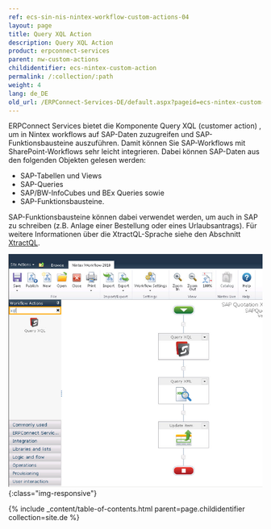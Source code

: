 ```yaml
---
ref: ecs-sin-nis-nintex-workflow-custom-actions-04
layout: page
title: Query XQL Action
description: Query XQL Action
product: erpconnect-services
parent: nw-custom-actions
childidentifier: ecs-nintex-custom-action
permalink: /:collection/:path
weight: 4
lang: de_DE
old_url: /ERPConnect-Services-DE/default.aspx?pageid=ecs-nintex-custom-action
---
```


ERPConnect Services bietet die Komponente Query XQL (customer action) , um in Nintex workflows auf SAP-Daten zuzugreifen und SAP-Funktionsbausteine auszuführen. Damit können Sie SAP-Workflows mit SharePoint-Workflows sehr leicht integrieren.
Dabei können SAP-Daten aus den folgenden Objekten gelesen werden: 

- SAP-Tabellen und Views
- SAP-Queries
- SAP/BW-InfoCubes und BEx Queries sowie
- SAP-Funktionsbausteine.

SAP-Funktionsbausteine können dabei verwendet werden, um auch in SAP zu schreiben (z.B. Anlage einer Bestellung oder eines Urlaubsantrags). Für weitere Informationen über die XtractQL-Sprache siehe den Abschnitt [XtractQL](../../../ecs-de/ecs-runtime/ecs-xtractql).  

![ECS-Nintex-XtractQL-Action](/img/content/ECS-Nintex-XtractQL-Action.jpg){:class="img-responsive"} 

{% include _content/table-of-contents.html parent=page.childidentifier collection=site.de %}